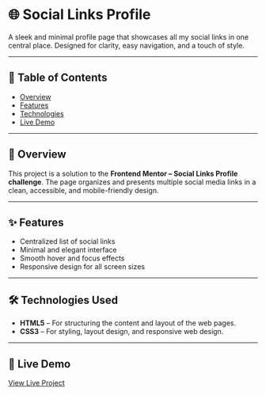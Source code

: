 # 🌐 Social Links Profile

A sleek and minimal profile page that showcases all my social links in one central place. Designed for clarity, easy navigation, and a touch of style.

---

## 📑 Table of Contents
- [Overview](#-overview)
- [Features](#-features)
- [Technologies](#️-technologies-used)
- [Live Demo](#-live-demo)

---

## 📌 Overview
This project is a solution to the **Frontend Mentor – Social Links Profile challenge**. The page organizes and presents multiple social media links in a clean, accessible, and mobile-friendly design.

---

## ✨ Features
- Centralized list of social links
- Minimal and elegant interface
- Smooth hover and focus effects
- Responsive design for all screen sizes

---

## 🛠️ Technologies Used

- **HTML5** – For structuring the content and layout of the web pages.
- **CSS3** – For styling, layout design, and responsive web design.

---

## 🔗 Live Demo
[View Live Project](https://zain992-tech.github.io/Social_links_profile/)

